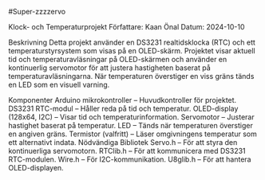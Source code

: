 #Super-zzzzervo

Klock- och Temperaturprojekt
Författare: Kaan Önal
Datum: 2024-10-10

Beskrivning
Detta projekt använder en DS3231 realtidsklocka (RTC) och ett temperaturstyrsystem som visas på en OLED-skärm. Projektet visar aktuell tid och temperaturavläsningar på OLED-skärmen och använder en kontinuerlig servomotor för att justera hastigheten baserat på temperaturavläsningarna. När temperaturen överstiger en viss gräns tänds en LED som en visuell varning.

Komponenter
Arduino mikrokontroller – Huvudkontroller för projektet.
DS3231 RTC-modul – Håller reda på tid och temperatur.
OLED-display (128x64, I2C) – Visar tid och temperaturinformation.
Servomotor – Justerar hastighet baserat på temperatur.
LED – Tänds när temperaturen överstiger en angiven gräns.
Termistor (valfritt) – Läser omgivningens temperatur som ett alternativt indata.
Nödvändiga Bibliotek
Servo.h – För att styra den kontinuerliga servomotorn.
RTClib.h – För att kommunicera med DS3231 RTC-modulen.
Wire.h – För I2C-kommunikation.
U8glib.h – För att hantera OLED-displayen.
